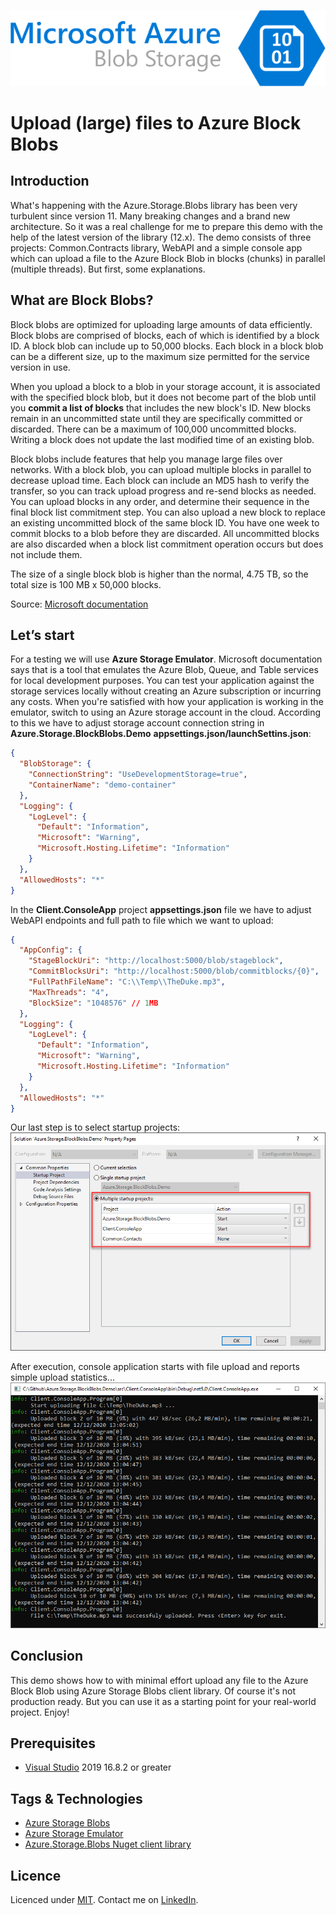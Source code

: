 ![](res/azure_blob_storage.png)
# Upload (large) files to Azure Block Blobs

## Introduction
What's happening with the Azure.Storage.Blobs library has been very turbulent since version 11. Many breaking changes and a brand new architecture. So it was a real challenge for me to prepare this demo with the help of the latest version of the library (12.x). The demo consists of three projects: Common.Contracts library, WebAPI and a simple console app which can upload a file to the Azure Block Blob in blocks (chunks) in parallel (multiple threads). But first, some explanations.

## What are Block Blobs?
Block blobs are optimized for uploading large amounts of data efficiently. Block blobs are comprised of blocks, each of which is identified by a block ID. A block blob can include up to 50,000 blocks. Each block in a block blob can be a different size, up to the maximum size permitted for the service version in use.

When you upload a block to a blob in your storage account, it is associated with the specified block blob, but it does not become part of the blob until you **commit a list of blocks** that includes the new block's ID. New blocks remain in an uncommitted state until they are specifically committed or discarded. There can be a maximum of 100,000 uncommitted blocks. Writing a block does not update the last modified time of an existing blob.

Block blobs include features that help you manage large files over networks. With a block blob, you can upload multiple blocks in parallel to decrease upload time. Each block can include an MD5 hash to verify the transfer, so you can track upload progress and re-send blocks as needed. You can upload blocks in any order, and determine their sequence in the final block list commitment step. You can also upload a new block to replace an existing uncommitted block of the same block ID. You have one week to commit blocks to a blob before they are discarded. All uncommitted blocks are also discarded when a block list commitment operation occurs but does not include them.

The size of a single block blob is higher than the normal, 4.75 TB, so the total size is 100 MB x 50,000 blocks.

Source: [Microsoft documentation](https://docs.microsoft.com/en-us/rest/api/storageservices/understanding-block-blobs--append-blobs--and-page-blobs)

## Let’s start
For a testing we will use **Azure Storage Emulator**. Microsoft documentation says that is a tool that emulates the Azure Blob, Queue, and Table services for local development purposes. You can test your application against the storage services locally without creating an Azure subscription or incurring any costs. When you're satisfied with how your application is working in the emulator, switch to using an Azure storage account in the cloud.
According to this we have to adjust storage account connection string in **Azure.Storage.BlockBlobs.Demo** **appsettings.json/launchSettins.json**:
```json
{
  "BlobStorage": {
    "ConnectionString": "UseDevelopmentStorage=true",
    "ContainerName": "demo-container"
  },
  "Logging": {
    "LogLevel": {
      "Default": "Information",
      "Microsoft": "Warning",
      "Microsoft.Hosting.Lifetime": "Information"
    }
  },
  "AllowedHosts": "*"
}
```

In the **Client.ConsoleApp** project **appsettings.json** file we have to adjust WebAPI endpoints and full path to file which we want to upload:
```json
{
  "AppConfig": {
    "StageBlockUri": "http://localhost:5000/blob/stageblock",
    "CommitBlocksUri": "http://localhost:5000/blob/commitblocks/{0}",
    "FullPathFileName": "C:\\Temp\\TheDuke.mp3",
    "MaxThreads": "4",
    "BlockSize": "1048576" // 1MB
  },
  "Logging": {
    "LogLevel": {
      "Default": "Information",
      "Microsoft": "Warning",
      "Microsoft.Hosting.Lifetime": "Information"
    }
  },
  "AllowedHosts": "*"
}
```
Our last step is to select startup projects:
![](res/startup.jpg)

After execution, console application starts with file upload and reports simple upload statistics...
![](res/run.jpg)

## Conclusion
This demo shows how to with minimal effort upload any file to the Azure Block Blob using Azure Storage Blobs client library. Of course it's not production ready. But you can use it as a starting point for your real-world project. Enjoy!

## Prerequisites
- [Visual Studio](https://www.visualstudio.com/vs/community) 2019 16.8.2 or greater 

## Tags & Technologies
- [Azure Storage Blobs](https://docs.microsoft.com/en-us/azure/storage/blobs/storage-blobs-overview)
- [Azure Storage Emulator](https://docs.microsoft.com/en-us/azure/storage/common/storage-use-emulator)  
- [Azure.Storage.Blobs Nuget client library](https://www.nuget.org/packages/Azure.Storage.Blobs)

## Licence
Licenced under [MIT](http://opensource.org/licenses/mit-license.php).
Contact me on [LinkedIn](https://si.linkedin.com/in/matjazbravc).
